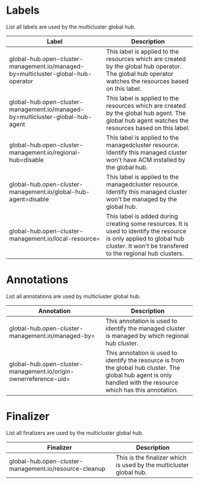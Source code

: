 # Labels

List all labels are used by the multicluster global hub.

Label | Description
--- | ----------
global-hub.open-cluster-management.io/managed-by=multicluster-global-hub-operator | This label is applied to the resources which are created by the global hub operator. The global hub operator watches the resources based on this label.
global-hub.open-cluster-management.io/managed-by=multicluster-global-hub-agent | This label is applied to the resources which are created by the global hub agent. The global hub agent watches the resources based on this label.
global-hub.open-cluster-management.io/regional-hub=disable | This label is applied to the managedcluster resource. Identify this managed cluster won't have ACM installed by the global hub.
global-hub.open-cluster-management.io/global-hub-agent=disable | This label is applied to the managedcluster resource. Identify this managed cluster won't be managed by the global hub.
global-hub.open-cluster-management.io/local-resource= | This label is added during creating some resources. It is used to identify the resource is only applied to global hub cluster. It won't be transfered to the regional hub clusters.

# Annotations

List all annotations are used by multicluster global hub.

Annotation | Description
--- | ----------
global-hub.open-cluster-management.io/managed-by= | This annotation is used to identify the managed cluster is managed by which regional hub cluster.
global-hub.open-cluster-management.io/origin-ownerreference-uid= | This annotation is used to identify the resource is from the global hub cluster. The global hub agent is only handled with the resource which has this annotation.

# Finalizer

List all finalizers are used by the multicluster global hub.

Finalizer | Description
--- | ----------
global-hub.open-cluster-management.io/resource-cleanup | This is the finalizer which is used by the multicluster global hub.
